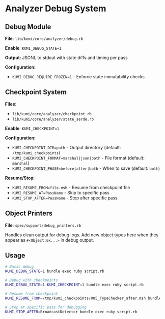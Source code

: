 # Analyzer Debug System

## Debug Module

**File**: `lib/kumi/core/analyzer/debug.rb`

**Enable**: `KUMI_DEBUG_STATE=1`

**Output**: JSONL to stdout with state diffs and timing per pass

**Configuration**:
- `KUMI_DEBUG_REQUIRE_FROZEN=1` - Enforce state immutability checks

## Checkpoint System

**Files**: 
- `lib/kumi/core/analyzer/checkpoint.rb`
- `lib/kumi/core/analyzer/state_serde.rb`

**Enable**: `KUMI_CHECKPOINT=1`

**Configuration**:
- `KUMI_CHECKPOINT_DIR=path` - Output directory (default: `/tmp/kumi_checkpoints`)
- `KUMI_CHECKPOINT_FORMAT=marshal|json|both` - File format (default: `marshal`)
- `KUMI_CHECKPOINT_PHASE=before|after|both` - When to save (default: `both`)

**Resume/Stop**:
- `KUMI_RESUME_FROM=file.msh` - Resume from checkpoint file
- `KUMI_RESUME_AT=PassName` - Skip to specific pass
- `KUMI_STOP_AFTER=PassName` - Stop after specific pass

## Object Printers

**File**: `spec/support/debug_printers.rb`

Handles clean output for debug logs. Add new object types here when they appear as `#<Object:0x...>` in debug output.

## Usage

```bash
# Basic debug
KUMI_DEBUG_STATE=1 bundle exec ruby script.rb

# Debug with checkpoints
KUMI_DEBUG_STATE=1 KUMI_CHECKPOINT=1 bundle exec ruby script.rb

# Resume from checkpoint
KUMI_RESUME_FROM=/tmp/kumi_checkpoints/005_TypeChecker_after.msh bundle exec ruby script.rb

# Stop at specific pass for debugging
KUMI_STOP_AFTER=BroadcastDetector bundle exec ruby script.rb
```